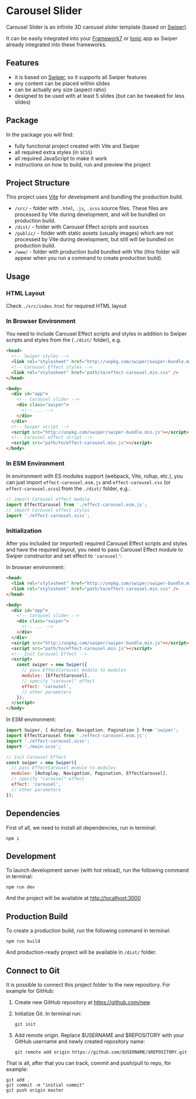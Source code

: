 # Carousel Slider

Carousel Slider is an infinite 3D carousel slider template (based on [Swiper](https://swiperjs.com)).

It can be easily integrated into your [Framework7](https://framework7.io) or [Ionic](https://ionicframework.com) app as Swiper already integrated into these frameworks.

## Features

- it is based on [Swiper](https://swiperjs.com), so it supports all Swiper features
- any content can be placed within slides
- can be actually any size (aspect ratio)
- designed to be used with at least 5 slides (but can be tweaked for less slides)

## Package

In the package you will find:

- fully functional project created with Vite and Swiper
- all required extra styles (in `SCSS`)
- all required JavaScript to make it work
- instructions on how to build, run and preview the project

<!-- STORE_END -->

## Project Structure

This project uses [Vite](https://vitejs.dev) for development and bundling the production build.

- `/src/` - folder with `.html`, `.js`, `.scss` source files. These files are processed by Vite during development, and will be bundled on production build.
- `/dist/` - folder with Carousel Effect scripts and sources
- `/public/` - folder with static assets (usually images) which are not processed by Vite during development, but still will be bundled on production build.
- `/www/` - folder with production build bundled with Vite (this folder will appear when you run a command to create production build).

## Usage

### HTML Layout

Check `./src/index.html` for required HTML layout

### In Browser Environment

You need to include Carousel Effect scripts and styles in addition to Swiper scripts and styles from the (`./dist/` folder), e.g.

```html
<head>
  <!-- Swiper styles -->
  <link rel="stylesheet" href="http://unpkg.com/swiper/swiper-bundle.min.css" />
  <!-- Carousel Effect styles -->
  <link rel="stylesheet" href="path/to/effect-carousel.min.css" />
</head>

<body>
  <div id="app">
    <!-- Carousel slider -->
    <div class="swiper">
      <!-- ... -->
    </div>
  </div>
  <!-- Swiper script -->
  <script src="http://unpkg.com/swiper/swiper-bundle.min.js"></script>
  <!-- Carousel effect script -->
  <script src="path/to/effect-carousel.min.js"></script>
</body>
```

### In ESM Environment

In environment with ES modules support (webpack, Vite, rollup, etc.), you can just import `effect-carousel.esm.js` and `effect-carousel.css` (or `effect-carousel.scss`) from the `./dist/` folder, e.g.:

```js
// import Carousel effect module
import EffectCarousel from './effect-carousel.esm.js';
// import Carousel effect styles
import './effect-carousel.scss';
```

### Initialization

After you included (or imported) required Carousel Effect scripts and styles and have the required layout, you need to pass Carousel Effect module to Swiper constructor and set effect to `'carousel'`:

In browser environment:

```html
<head>
  <link rel="stylesheet" href="http://unpkg.com/swiper/swiper-bundle.min.css" />
  <link rel="stylesheet" href="path/to/effect-carousel.min.css" />
</head>

<body>
  <div id="app">
    <!-- Carousel slider -->
    <div class="swiper">
      <!-- ... -->
    </div>
  </div>
  <script src="http://unpkg.com/swiper/swiper-bundle.min.js"></script>
  <script src="path/to/effect-carousel.min.js"></script>
  <!-- Init Carousel Effect -->
  <script>
    const swiper = new Swiper({
      // pass EffectCarousel module to modules
      modules: [EffectCarousel],
      // specify "carousel" effect
      effect: 'carousel',
      // other parameters
    });
  </script>
</body>
```

In ESM environment:

```js
import Swiper, { Autoplay, Navigation, Pagination } from 'swiper';
import EffectCarousel from './effect-carousel.esm.js';
import './effect-carousel.scss';
import './main.scss';

// Init Carousel Effect
const swiper = new Swiper({
  // pass EffectCarousel module to modules
  modules: [Autoplay, Navigation, Pagination, EffectCarousel],
  // specify "carousel" effect
  effect: 'carousel',
  // other parameters
});
```

## Dependencies

First of all, we need to install all dependencies, run in terminal:

```
npm i
```

## Development

To launch development server (with hot reload), run the following command in terminal:

```
npm run dev
```

And the project will be available at [http://localhost:3000](http://localhost:3000)

## Production Build

To create a production build, run the following command in terminal:

```
npm run build
```

And production-ready project will be available in `/dist/` folder.

## Connect to Git

It is possible to connect this project folder to the new repository. For example for GitHub:

1. Create new GitHub repository at https://github.com/new

2. Initialize Git. In terminal run:

   ```
   git init
   ```

3. Add remote origin. Replace $USERNAME and $REPOSITORY with your GitHub username and newly created repository name:
   ```
   git remote add origin https://github.com/$USERNAME/$REPOSITORY.git
   ```

That is all, after that you can track, commit and push/pull to repo, for example:

```
git add .
git commit -m "initial commit"
git push origin master
```
